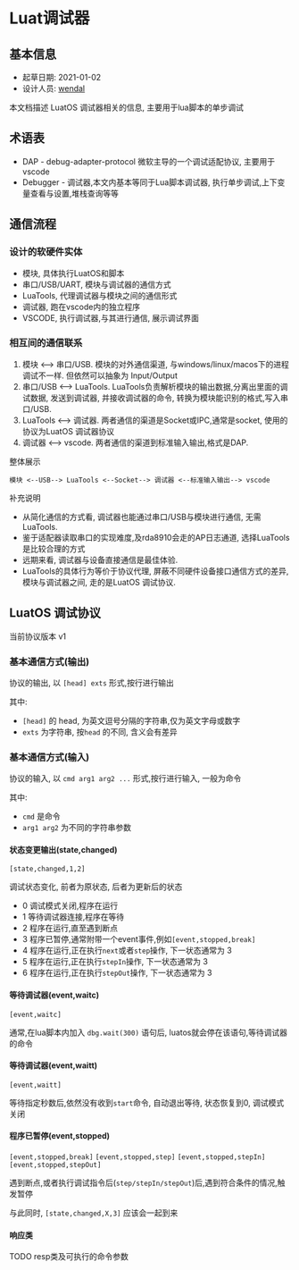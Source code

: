 # Luat调试器

## 基本信息

* 起草日期: 2021-01-02
* 设计人员: [wendal](https://github.com/wendal)

本文档描述 LuatOS 调试器相关的信息, 主要用于lua脚本的单步调试

## 术语表

* DAP - debug-adapter-protocol 微软主导的一个调试适配协议, 主要用于vscode
* Debugger - 调试器,本文内基本等同于Lua脚本调试器, 执行单步调试,上下变量查看与设置,堆栈查询等等

## 通信流程

### 设计的软硬件实体

* 模块, 具体执行LuatOS和脚本
* 串口/USB/UART, 模块与调试器的通信方式
* LuaTools, 代理调试器与模块之间的通信形式
* 调试器, 跑在vscode内的独立程序
* VSCODE, 执行调试器,与其进行通信, 展示调试界面

### 相互间的通信联系

1. 模块 <--> 串口/USB. 模块的对外通信渠道, 与windows/linux/macos下的进程调试不一样. 但依然可以抽象为 Input/Output
2. 串口/USB <--> LuaTools. LuaTools负责解析模块的输出数据,分离出里面的调试数据, 发送到调试器, 并接收调试器的命令, 转换为模块能识别的格式,写入串口/USB.
3. LuaTools <--> 调试器. 两者通信的渠道是Socket或IPC,通常是socket, 使用的协议为LuatOS 调试器协议
4. 调试器 <--> vscode. 两者通信的渠道到标准输入输出,格式是DAP.

整体展示

```
模块 <--USB--> LuaTools <--Socket--> 调试器 <--标准输入输出--> vscode
```

补充说明

* 从简化通信的方式看, 调试器也能通过串口/USB与模块进行通信, 无需LuaTools.
* 鉴于适配器读取串口的实现难度,及rda8910会走的AP日志通道, 选择LuaTools是比较合理的方式
* 远期来看, 调试器与设备直接通信是最佳体验.
* LuaTools的具体行为等价于协议代理, 屏蔽不同硬件设备接口通信方式的差异, 模块与调试器之间, 走的是LuatOS 调试协议.

## LuatOS 调试协议

当前协议版本 v1

### 基本通信方式(输出)

协议的输出, 以 `[head] exts` 形式,按行进行输出

其中:
* `[head]` 的 head, 为英文逗号分隔的字符串,仅为英文字母或数字
*  `exts` 为字符串, 按`head` 的不同, 含义会有差异

### 基本通信方式(输入)

协议的输入, 以 `cmd arg1 arg2 ...` 形式,按行进行输入, 一般为命令

其中:
* `cmd` 是命令
*  `arg1 arg2` 为不同的字符串参数

#### 状态变更输出(state,changed)

`[state,changed,1,2]`

调试状态变化, 前者为原状态, 后者为更新后的状态

* 0  调试模式关闭,程序在运行
* 1  等待调试器连接,程序在等待
* 2  程序在运行,直至遇到断点
* 3  程序已暂停,通常附带一个event事件,例如`[event,stopped,break]`
* 4  程序在运行,正在执行`next`或者`step`操作, 下一状态通常为 3
* 5  程序在运行,正在执行`stepIn`操作, 下一状态通常为 3
* 6  程序在运行,正在执行`stepOut`操作, 下一状态通常为 3

#### 等待调试器(event,waitc)

`[event,waitc]`

通常,在lua脚本内加入 `dbg.wait(300)` 语句后, luatos就会停在该语句,等待调试器的命令

#### 等待调试器(event,waitt)

`[event,waitt]`

等待指定秒数后,依然没有收到`start`命令, 自动退出等待, 状态恢复到0, 调试模式关闭

#### 程序已暂停(event,stopped)

`[event,stopped,break]`
`[event,stopped,step]`
`[event,stopped,stepIn]`
`[event,stopped,stepOut]`

遇到断点,或者执行调试指令后(`step/stepIn/stepOut`)后,遇到符合条件的情况,触发暂停

与此同时, `[state,changed,X,3]` 应该会一起到来

#### 响应类

TODO resp类及可执行的命令参数


